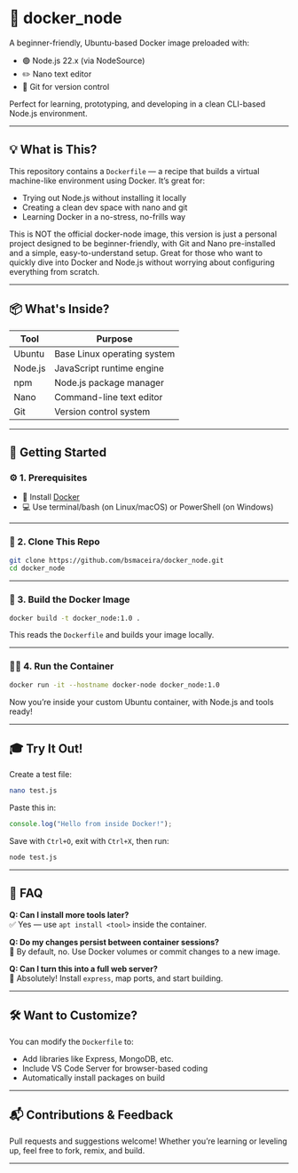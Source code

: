 # 🐳 docker_node

A beginner-friendly, Ubuntu-based Docker image preloaded with:
- 🟢 Node.js 22.x (via NodeSource)
- ✏️ Nano text editor
- 🔗 Git for version control

Perfect for learning, prototyping, and developing in a clean CLI-based Node.js environment.

---

## 💡 What is This?

This repository contains a `Dockerfile` — a recipe that builds a virtual machine-like environment using Docker. It’s great for:
- Trying out Node.js without installing it locally
- Creating a clean dev space with nano and git
- Learning Docker in a no-stress, no-frills way

This is NOT the official docker-node image, this version is just a personal project designed to be beginner-friendly, with Git and Nano pre-installed and a simple, easy-to-understand setup. Great for those who want to quickly dive into Docker and Node.js without worrying about configuring everything from scratch.

---

## 📦 What's Inside?

| Tool     | Purpose                      |
|----------|------------------------------|
| Ubuntu   | Base Linux operating system  |
| Node.js  | JavaScript runtime engine    |
| npm      | Node.js package manager      |
| Nano     | Command-line text editor     |
| Git      | Version control system       |

---

## 🚀 Getting Started

### ⚙️ 1. Prerequisites

- 🐳 Install [Docker](https://docs.docker.com/get-docker/)
- 💻 Use terminal/bash (on Linux/macOS) or PowerShell (on Windows)

---

### 🧱 2. Clone This Repo

```bash
git clone https://github.com/bsmaceira/docker_node.git
cd docker_node
```

---

### 🔧 3. Build the Docker Image

```bash
docker build -t docker_node:1.0 .
```

This reads the `Dockerfile` and builds your image locally.

---

### 🧑‍💻 4. Run the Container

```bash
docker run -it --hostname docker-node docker_node:1.0
```

Now you’re inside your custom Ubuntu container, with Node.js and tools ready!

---

## 🎓 Try It Out!

Create a test file:
```bash
nano test.js
```

Paste this in:

```js
console.log("Hello from inside Docker!");
```

Save with `Ctrl+O`, exit with `Ctrl+X`, then run:
```bash
node test.js
```

---

## 🙋 FAQ

**Q: Can I install more tools later?**  
✅ Yes — use `apt install <tool>` inside the container.

**Q: Do my changes persist between container sessions?**  
🚫 By default, no. Use Docker volumes or commit changes to a new image.

**Q: Can I turn this into a full web server?**  
🧱 Absolutely! Install `express`, map ports, and start building.

---

## 🛠️ Want to Customize?

You can modify the `Dockerfile` to:
- Add libraries like Express, MongoDB, etc.
- Include VS Code Server for browser-based coding
- Automatically install packages on build

---

## 📬 Contributions & Feedback

Pull requests and suggestions welcome! Whether you’re learning or leveling up, feel free to fork, remix, and build.

---

